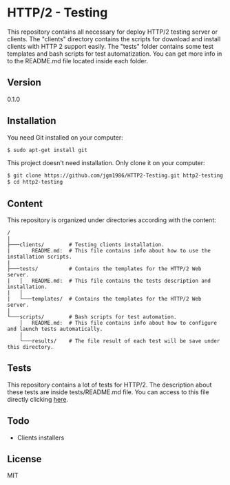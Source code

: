 # HTTP/2 - Testing
This repository contains all necessary for deploy HTTP/2 testing server or clients. The "clients" directory contains the scripts for download and install clients with HTTP 2 support easily. The "tests" folder contains some test templates and bash scripts for test automatization. You can get more info in to the README.md file located inside each folder.


## Version
0.1.0


## Installation

You need Git installed on your computer:


```sh
$ sudo apt-get install git
```

This project doesn't need installation. Only clone it on your computer:

```sh
$ git clone https://github.com/jgm1986/HTTP2-Testing.git http2-testing
$ cd http2-testing
```


## Content

This repository is organized under directories according with the content:

```
/
|
├───clients/        # Testing clients installation.
|       README.md:  # This file contains info about how to use the installation scripts.
|
├───tests/          # Contains the templates for the HTTP/2 Web server.
|   │   README.md:  # This file contains the tests description and installation.
|   │
|   └───templates/  # Contains the templates for the HTTP/2 Web server.
|   
└───scripts/        # Bash scripts for test automation.
    │   README.md:  # This file contains info about how to configure and launch tests automatically.
    |
    └───results/    # The file result of each test will be save under this directory.
```


## Tests

This repository contains a lot of tests for HTTP/2. The description about these tests are inside tests/README.md file. You can access to this file directly clicking [here](tests/README.md).


## Todo

 - Clients installers


License
----

MIT